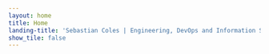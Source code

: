 ```yaml
---
layout: home
title: Home
landing-title: 'Sebastian Coles | Engineering, DevOps and Information Security'
show_tile: false
---
```


